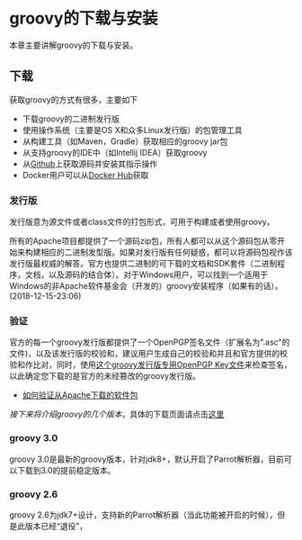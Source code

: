 # groovy的下载与安装

本章主要讲解groovy的下载与安装。

## 下载

获取groovy的方式有很多，主要如下
* 下载groovy的二进制发行版
* 使用操作系统（主要是OS X和众多Linux发行版）的包管理工具
* 从构建工具（如Maven，Gradle）获取相应的groovy jar包
* 从支持groovy的IDE中（如Intellij IDEA）获取groovy
* 从[Github](https://github.com/apache/groovy)上获取源码并安装其指示操作
* Docker用户可以从[Docker Hub](https://hub.docker.com/_/groovy/)获取

### 发行版
发行版意为源文件或者class文件的打包形式，可用于构建或者使用groovy。

所有的Apache项目都提供了一个源码zip包，所有人都可以从这个源码包从零开始来构建相应的二进制发型版。如果对发行版有任何疑惑，都可以将源码包视作该发行版最权威的解答。官方也提供二进制的可下载的文档和SDK套件（二进制程序，文档，以及源码的结合体）。对于Windows用户，可以找到一个适用于Windows的非Apache软件基金会（开发的）groovy安装程序（如果有的话）。(2018-12-15-23:06)

### 验证
官方的每一个groovy发行版都提供了一个OpenPGP签名文件（扩展名为".asc"的文件)，以及该发行版的校验和，建议用户生成自己的校验和并且和官方提供的校验和作比对，同时，使用[这个groovy发行版专用OpenPGP Key文件](https://www.apache.org/dist/groovy/KEYS)来检查签名，以此确定您下载的是官方的未经篡改的groovy发行版。

* [如何验证从Apache下载的软件包](https://www.apache.org/info/verification.html#how-to-verify)

*接下来将介绍groovy的几个版本*，具体的下载页面请点击[这里](http://www.groovy-lang.org/download.html)

### groovy 3.0
groovy 3.0是最新的groovy版本，针对jdk8+，默认开启了Parrot解析器，目前可以下载到3.0的提前稳定版本。

### groovy 2.6
groovy 2.6为jdk7+设计，支持新的Parrot解析器（当此功能被开启的时候），但是此版本已经“退役”，

